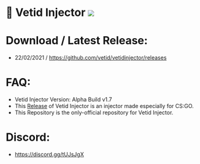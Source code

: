 # 💉 Vetid Injector ![](https://img.shields.io/badge/CSGO-WINDOWS-green)

# Download / Latest Release:
* 22/02/2021 / https://github.com/vetid/vetidinjector/releases

# FAQ:
* Vetid Injector Version: Alpha Build v1.7
* This [Release](https://github.com/vetid/vetidinjector/releases "Release") of Vetid Injector is an injector made especially for CS:GO.
* This Repository is the only-official repository for Vetid Injector.

# Discord:
* https://discord.gg/tUJsJgX


